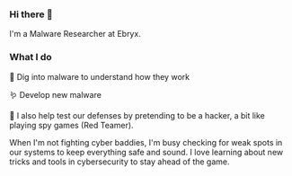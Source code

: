 ### Hi there 👋

I'm a Malware Researcher at Ebryx. 

### What I do

 🐲 Dig into malware to understand how they work
 
 🪱 Develop new malware
 
 🥷 I also help test our defenses by pretending to be a hacker, a bit like playing spy games (Red Teamer).
 
When I'm not fighting cyber baddies, I'm busy checking for weak spots in our systems to keep everything safe and sound. I love learning about new tricks and tools in cybersecurity to stay ahead of the game.
